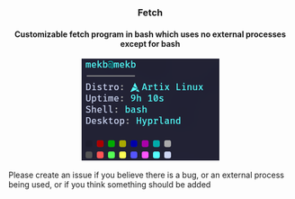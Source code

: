 <h3 align="center">Fetch</h3>
<h4 align="center">
Customizable fetch program in bash which uses no external processes except for bash
</h4>
<p align="center">
<img alt="fetch preview" src="assets/preview.png" />
</p>

Please create an issue if you believe there is a bug, or an external process being used, or if you think something should be added
